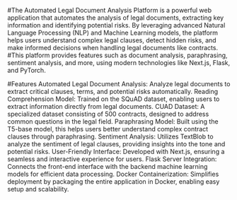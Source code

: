 #The Automated Legal Document Analysis Platform is a powerful web application that automates the analysis of legal documents, extracting key information and identifying potential risks. By leveraging advanced Natural Language Processing (NLP) and Machine Learning models, the platform helps users understand complex legal clauses, detect hidden risks, and make informed decisions when handling legal documents like contracts.
#This platform provides features such as document analysis, paraphrasing, sentiment analysis, and more, using modern technologies like Next.js, Flask, and PyTorch.

#Features
Automated Legal Document Analysis: Analyze legal documents to extract critical clauses, terms, and potential risks automatically.
Reading Comprehension Model: Trained on the SQuAD dataset, enabling users to extract information directly from legal documents.
CUAD Dataset: A specialized dataset consisting of 500 contracts, designed to address common questions in the legal field.
Paraphrasing Model: Built using the T5-base model, this helps users better understand complex contract clauses through paraphrasing.
Sentiment Analysis: Utilizes TextBlob to analyze the sentiment of legal clauses, providing insights into the tone and potential risks.
User-Friendly Interface: Developed with Next.js, ensuring a seamless and interactive experience for users.
Flask Server Integration: Connects the front-end interface with the backend machine learning models for efficient data processing.
Docker Containerization: Simplifies deployment by packaging the entire application in Docker, enabling easy setup and scalability.
